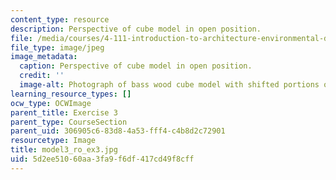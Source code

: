 ```yaml
---
content_type: resource
description: Perspective of cube model in open position.
file: /media/courses/4-111-introduction-to-architecture-environmental-design-spring-2014/5d2ee51060aa3fa9f6df417cd49f8cff_model3_ro_ex3.jpg
file_type: image/jpeg
image_metadata:
  caption: Perspective of cube model in open position.
  credit: ''
  image-alt: Photograph of bass wood cube model with shifted portions of the cube.
learning_resource_types: []
ocw_type: OCWImage
parent_title: Exercise 3
parent_type: CourseSection
parent_uid: 306905c6-83d8-4a53-fff4-c4b8d2c72901
resourcetype: Image
title: model3_ro_ex3.jpg
uid: 5d2ee510-60aa-3fa9-f6df-417cd49f8cff
---
```

